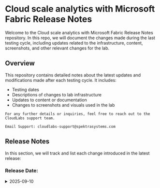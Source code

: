 # Cloud scale analytics with Microsoft Fabric Release Notes

Welcome to the Cloud scale analytics with Microsoft Fabric Release Notes repository. In this repo, we will document the changes made during the last testing cycle, including updates related to the infrastructure, content, screenshots, and other relevant changes for the lab.

## Overview

This repository contains detailed notes about the latest updates and modifications made after each testing cycle. It includes:

- Testing dates
- Descriptions of changes to lab infrastructure
- Updates to content or documentation
- Changes to screenshots and visuals used in the lab

`For any further details or inquiries, feel free to reach out to the CloudLabs support team.`

`Email Support: cloudlabs-support@spektrasystems.com`

## Release Notes

In this section, we will track and list each change introduced in the latest release:

### Release Date:

 <details>
  <summary>2025-09-10</summary>

### Summary of Changes
The lab has been enhanced with updated UI elements and clearer instructions to improve usability, including revised steps for creating the Semantic Model. Screenshots were refreshed to align with the latest UI and provide clearer visuals for better guidance. The complete lab workflow was validated to ensure accuracy of the updated instructions, UI changes, and screenshots.

## Infrastructure Changes

- **Change**: 

## Content Changes

- **Change**: Enhanced the lab exercise with updated UI and improved instructions for a more user-friendly experience, including updated steps for creating the Semantic Model

## Screenshot Updates

- **Change**: Added the latest screenshots reflecting the updated UI in the lab and provided clearer ones for better guidance.

## Testing Notes

- **Testing Date**: 2025-09-10
- **Tested Features**: Workspace, Lakehouse, Data Warehouse, Data Pipeline, Dataflow Gen2, and Notebooks.

### Testing scope

Validated the complete lab workflow, verified updated UI elements and instructional enhancements, and confirmed the accuracy of revised screenshots and instructions.
 
 <details>
  <summary>2025-07-22</summary>

### Summary of Changes
Implemented multiple UI and instructional enhancements to improve clarity, understanding, and overall user experience. Streamlined licensing and policy configurations for better resource optimization. Updated the lab exercises and screenshots to align with the latest UI changes.

## Infrastructure Changes

- **Change**: Streamlined licensing and policy configurations for improved resource optimization.

## Content Changes

- **Change**: Enhanced the lab exercise with updated UI and improved instructions for a more user-friendly experience.

## Screenshot Updates

- **Change**: Updated the screenshot reflecting the latest UI changes in the lab.

## Testing Notes

- **Testing Date**: 2025-07-22
- **Tested Features**: Workspace, Lakehouse, Data Pipeline, Dataflow Gen2, and Notebooks.

### Testing scope

Validated the complete lab workflow, verified updated UI elements and instructional enhancements, confirmed accuracy of revised screenshots, and tested licensing and policy configurations to ensure optimal resource usage without impacting lab functionality.

</details>
